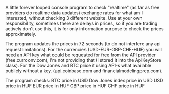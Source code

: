 A little forever looped console program to check "realtime" (as far as free providers do realtime data updates) exchange rates for what am I interested, without checking 3 different website. Use at your own responsibility, sometimes there are delays in prices, so if you are trading actively don't use this, it is for only information purpose to check the prices approximately.

The program updates the prices in 72 seconds (to do not interfere any api request limitations). For the currencies (USD-EUR-GBP-CHF-HUF) you will need an API key what could be requested for free from the API provider (free.currconv.com), I'm not providing that (I stored it into the ApiKeyStore class).
For the Dow Jones and BTC price it using API-s what available publicly without a key. (api.coinbase.com and financialmodelingprep.com).

The program checks:
BTC price in USD
Dow Jones index price in USD
USD price in HUF
EUR price in HUF
GBP price in HUF
CHF price in HUF
